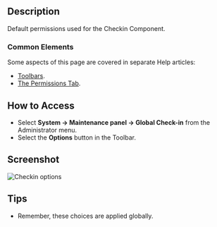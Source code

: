 <!-- Filename: Help4.x:Check-in:_Options / Display title: Check-in: Options -->

## Description

Default permissions used for the Checkin Component.

### Common Elements

Some aspects of this page are covered in separate Help articles:

* [Toolbars](jdocmanual?article=help/common-elements/toolbars).
* [The Permissions Tab](jdocmanual?article=help/common-elements/edit-permissions).

## How to Access

- Select **System → Maintenance panel → Global Check-in** from
  the Administrator menu.
- Select the **Options** button in the Toolbar.

## Screenshot

![Checkin options](../../../en/images/maintenance/check-in-options.png)

## Tips

- Remember, these choices are applied globally.
